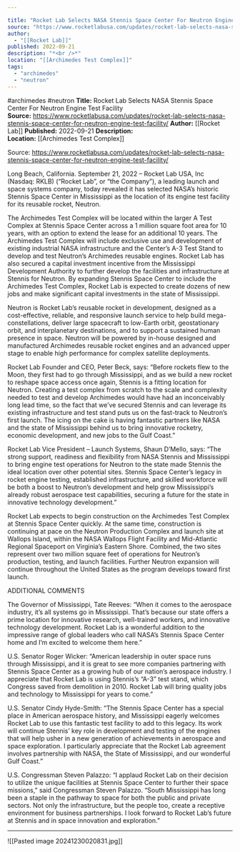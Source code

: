 ```yaml
---

title: "Rocket Lab Selects NASA Stennis Space Center For Neutron Engine Test Facility  "
source: "https://www.rocketlabusa.com/updates/rocket-lab-selects-nasa-stennis-space-center-for-neutron-engine-test-facility/"
author:
  - "[[Rocket Lab]]"
published: 2022-09-21
description: "*<br />*"
location: "[[Archimedes Test Complex]]"
tags:
  - "archimedes"
  - "neutron"
---
```


#archimedes #neutron
**Title:** Rocket Lab Selects NASA Stennis Space Center For Neutron Engine Test Facility  
**Source:** https://www.rocketlabusa.com/updates/rocket-lab-selects-nasa-stennis-space-center-for-neutron-engine-test-facility/
**Author:** [[Rocket Lab]]
**Published:** 2022-09-21
**Description:** *<br />*
**Location:** [[Archimedes Test Complex]]

Source: https://www.rocketlabusa.com/updates/rocket-lab-selects-nasa-stennis-space-center-for-neutron-engine-test-facility/

Long Beach, California. September 21, 2022 – Rocket Lab USA, Inc (Nasdaq: RKLB) (“Rocket Lab”, or “the Company”), a leading launch and space systems company, today revealed it has selected NASA’s historic Stennis Space Center in Mississippi as the location of its engine test facility for its reusable rocket, Neutron.

The Archimedes Test Complex will be located within the larger A Test Complex at Stennis Space Center across a 1 million square foot  area for 10 years, with an option to extend the lease for an additional 10 years. The Archimedes Test Complex will include exclusive use and development of existing industrial NASA infrastructure and the Center’s A-3 Test Stand to develop and test Neutron’s Archimedes reusable engines. Rocket Lab has also secured a capital investment incentive from the Mississippi Development Authority to further develop the facilities and infrastructure at Stennis for Neutron. By expanding Stennis Space Center to include the Archimedes Test Complex, Rocket Lab is expected to create dozens of new jobs and make significant capital investments in the state of Mississippi.

Neutron is Rocket Lab’s reusable rocket in development, designed as a cost-effective, reliable, and responsive launch service to help build mega-constellations, deliver large spacecraft to low-Earth orbit, geostationary orbit, and interplanetary destinations, and to support a sustained human presence in space. Neutron will be powered by in-house designed and manufactured Archimedes reusable rocket engines and an advanced upper stage to enable high performance for complex satellite deployments.

Rocket Lab Founder and CEO, Peter Beck, says: “Before rockets flew to the Moon, they first had to go through Mississippi, and as we build a new rocket to reshape space access once again, Stennis is a fitting location for Neutron. Creating a test complex from scratch to the scale and complexity needed to test and develop Archimedes would have had an inconceivably long lead time, so the fact that we’ve secured Stennis and can leverage its existing infrastructure and test stand puts us on the fast-track to Neutron’s first launch. The icing on the cake is having fantastic partners like NASA and the state of Mississippi behind us to bring innovative rocketry, economic development, and new jobs to the Gulf Coast.”

Rocket Lab Vice President – Launch Systems, Shaun D’Mello, says: “The strong support, readiness and flexibility from NASA Stennis and Mississippi to bring engine test operations for Neutron to the state made Stennis the ideal location over other potential sites. Stennis Space Center’s legacy in rocket engine testing, established infrastructure, and skilled workforce will be both a boost to Neutron’s development and help grow Mississippi’s already robust aerospace test capabilities, securing a future for the state in innovative technology development.”

Rocket Lab expects to begin construction on the Archimedes Test Complex at Stennis Space Center quickly. At the same time, construction is continuing at pace on the Neutron Production Complex and launch site at Wallops Island, within the NASA Wallops Flight Facility and Mid-Atlantic Regional Spaceport on Virginia’s Eastern Shore. Combined, the two sites represent over two million square feet of operations for Neutron’s production, testing, and launch facilities. Further Neutron expansion will continue throughout the United States as the program develops toward first launch. 

ADDITIONAL COMMENTS 

The Governor of Mississippi, Tate Reeves: “When it comes to the aerospace industry, it’s all systems go in Mississippi. That’s because our state offers a prime location for innovative research, well-trained workers, and innovative technology development. Rocket Lab is a wonderful addition to the impressive range of global leaders who call NASA’s Stennis Space Center home and I’m excited to welcome them here.”

U.S. Senator Roger Wicker: “American leadership in outer space runs through Mississippi, and it is great to see more companies partnering with Stennis Space Center as a growing hub of our nation’s aerospace industry. I appreciate that Rocket Lab is using Stennis’s “A-3” test stand, which Congress saved from demolition in 2010. Rocket Lab will bring quality jobs and technology to Mississippi for years to come.”

U.S. Senator Cindy Hyde-Smith: “The Stennis Space Center has a special place in American aerospace history, and Mississippi eagerly welcomes Rocket Lab to use this fantastic test facility to add to this legacy.  Its work will continue Stennis’ key role in development and testing of the engines that will help usher in a new generation of achievements in aerospace and space exploration.  I particularly appreciate that the Rocket Lab agreement involves partnership with NASA, the State of Mississippi, and our wonderful Gulf Coast.”  

U.S. Congressman Steven Palazzo: “I applaud Rocket Lab on their decision to utilize the unique facilities at Stennis Space Center to further their space missions,” said Congressman Steven Palazzo. “South Mississippi has long been a staple in the pathway to space for both the public and private sectors. Not only the infrastructure, but the people too, create a receptive environment for business partnerships. I look forward to Rocket Lab’s future at Stennis and in space innovation and exploration.”

---

![[Pasted image 20241230020831.jpg]]